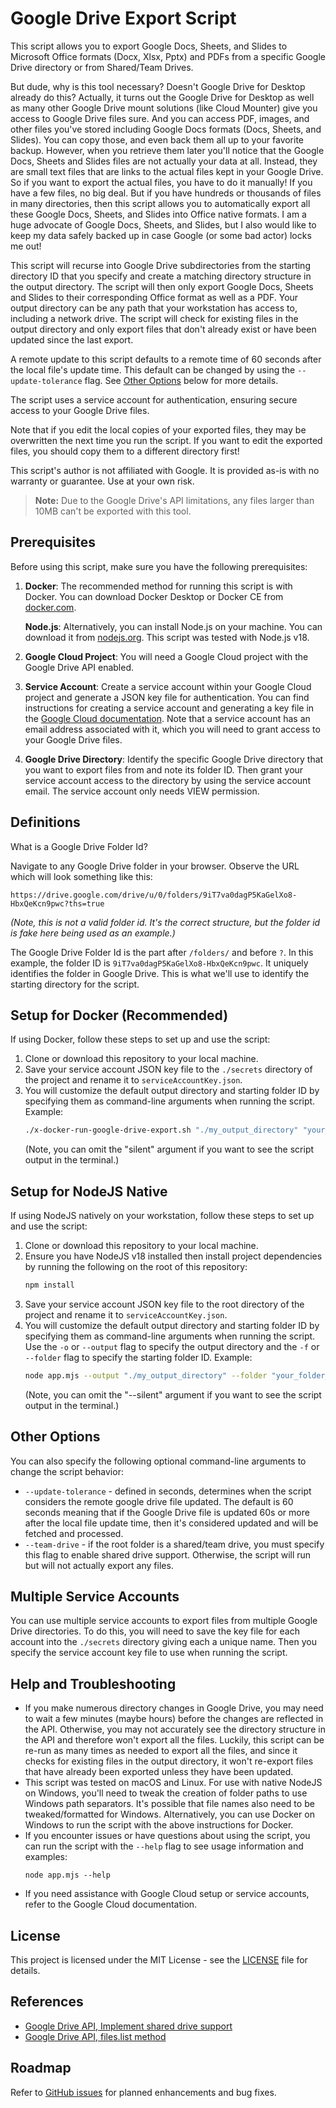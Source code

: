 # Google Drive Export Script

This script allows you to export Google Docs, Sheets, and Slides to Microsoft Office formats (Docx, Xlsx, Pptx) and PDFs from a specific Google Drive directory or from Shared/Team Drives. 

But dude, why is this tool necessary? Doesn't Google Drive for Desktop already do this? Actually, it turns out the Google Drive for Desktop as well as many other Google Drive mount solutions (like Cloud Mounter) give you access to Google Drive files sure. And you can access PDF, images, and other files you've stored including Google Docs formats (Docs, Sheets, and Slides). You can copy those, and even back them all up to your favorite backup. However, when you retrieve them later you'll notice that the Google Docs, Sheets and Slides files are not actually your data at all. Instead, they are small text files that are links to the actual files kept in your Google Drive. So if you want to export the actual files, you have to do it manually! If you have a few files, no big deal. But if you have hundreds or thousands of files in many directories, then this script allows you to automatically export all these Google Docs, Sheets, and Slides into Office native formats. I am a huge advocate of Google Docs, Sheets, and Slides, but I also would like to keep my data safely backed up in case Google (or some bad actor) locks me out!

This script will recurse into Google Drive subdirectories from the starting directory ID that you specify and create a matching directory structure in the output directory. The script will then only export Google Docs, Sheets and Slides to their corresponding Office format as well as a PDF. Your output directory can be any path that your workstation has access to, including a network drive. The script will check for existing files in the output directory and only export files that don't already exist or have been updated since the last export.

A remote update to this script defaults to a remote time of 60 seconds after the local file's update time. This default can be changed by using the `--update-tolerance` flag. See [Other Options](#other-options) below for more details.

The script uses a service account for authentication, ensuring secure access to your Google Drive files.

Note that if you edit the local copies of your exported files, they may be overwritten the next time you run the script. If you want to edit the exported files, you should copy them to a different directory first!

This script's author is not affiliated with Google. It is provided as-is with no warranty or guarantee. Use at your own risk.

> **Note:** Due to the Google Drive's API limitations, any files larger than 10MB can't be exported with this tool.

## Prerequisites

Before using this script, make sure you have the following prerequisites:

1. **Docker**: The recommended method for running this script is with Docker. You can download Docker Desktop or Docker CE from [docker.com](https://www.docker.com/).
   
   **Node.js**: Alternatively, you can install Node.js on your machine. You can download it from [nodejs.org](https://nodejs.org/). This script was tested with Node.js v18.
2. **Google Cloud Project**: You will need a Google Cloud project with the Google Drive API enabled.
3. **Service Account**: Create a service account within your Google Cloud project and generate a JSON key file for authentication. You can find instructions for creating a service account and generating a key file in the [Google Cloud documentation](https://cloud.google.com/iam/docs/creating-managing-service-account-keys). Note that a service account has an email address associated with it, which you will need to grant access to your Google Drive files.
4. **Google Drive Directory**: Identify the specific Google Drive directory that you want to export files from and note its folder ID. Then grant your service account access to the directory by using the service account email. The service account only needs VIEW permission.

## Definitions

What is a Google Drive Folder Id?

Navigate to any Google Drive folder in your browser. Observe the URL which will look something like this:
```text
https://drive.google.com/drive/u/0/folders/9iT7va0dagP5KaGelXo8-HbxQeKcn9pwc?ths=true
```
_(Note, this is not a valid folder id. It's the correct structure, but the folder id is fake here being used as an example.)_

The Google Drive Folder Id is the part after `/folders/` and before `?`. In this example, the folder ID is `9iT7va0dagP5KaGelXo8-HbxQeKcn9pwc`. It uniquely identifies the folder in Google Drive. This is what we'll use to identify the starting directory for the script.

## Setup for Docker (Recommended)

If using Docker, follow these steps to set up and use the script:

1. Clone or download this repository to your local machine.
2. Save your service account JSON key file to the `./secrets` directory of the project and rename it to `serviceAccountKey.json`.
3. You will customize the default output directory and starting folder ID by specifying them as command-line arguments when running the script.
   Example:
   ``` bash
   ./x-docker-run-google-drive-export.sh "./my_output_directory" "your_folder_id" "serviceAccountKey.json" silent
   ```
   (Note, you can omit the "silent" argument if you want to see the script output in the terminal.)

## Setup for NodeJS Native

If using NodeJS natively on your workstation, follow these steps to set up and use the script:

1. Clone or download this repository to your local machine.
2. Ensure you have NodeJS v18 installed then install project dependencies by running the following on the root of this repository:
   ``` bash
   npm install
   ```
3. Save your service account JSON key file to the root directory of the project and rename it to `serviceAccountKey.json`.
4. You will customize the default output directory and starting folder ID by specifying them as command-line arguments when running the script. Use the `-o` or `--output` flag to specify the output directory and the `-f` or `--folder` flag to specify the starting folder ID.
   Example:
   ``` bash
   node app.mjs --output "./my_output_directory" --folder "your_folder_id" --keyfile "serviceAccountKey.json" --silent
   ```
   (Note, you can omit the "--silent" argument if you want to see the script output in the terminal.)

## Other Options

You can also specify the following optional command-line arguments to change the script behavior:
- `--update-tolerance` - defined in seconds, determines when the script considers the remote google drive file updated. The default is 60 seconds meaning that if the Google Drive file is updated 60s or more after the local file update time, then it's considered updated and will be fetched and processed.
- `--team-drive` - if the root folder is a shared/team drive, you must specify this flag to enable shared drive support. Otherwise, the script will run but will not actually export any files.

## Multiple Service Accounts

You can use multiple service accounts to export files from multiple Google Drive directories. To do this, you will need to save the key file for each account into the `./secrets` directory giving each a unique name. Then you specify the service account key file to use when running the script. 

## Help and Troubleshooting

- If you make numerous directory changes in Google Drive, you may need to wait a few minutes (maybe hours) before the changes are reflected in the API. Otherwise, you may not accurately see the directory structure in the API and therefore won't export all the files. Luckily, this script can be re-run as many times as needed to export all the files, and since it checks for existing files in the output directory, it won't re-export files that have already been exported unless they have been updated.
- This script was tested on macOS and Linux. For use with native NodeJS on Windows, you'll need to tweak the creation of folder paths to use Windows path separators. It's possible that file names also need to be tweaked/formatted for Windows. Alternatively, you can use Docker on Windows to run the script with the above instructions for Docker.
- If you encounter issues or have questions about using the script, you can run the script with the `--help` flag to see usage information and examples:
  ```
  node app.mjs --help
  ```
- If you need assistance with Google Cloud setup or service accounts, refer to the Google Cloud documentation.

## License

This project is licensed under the MIT License - see the [LICENSE](LICENSE) file for details.

## References

* [Google Drive API, Implement shared drive support](https://developers.google.com/drive/api/guides/enable-shareddrives)
* [Google Drive API, files.list method](https://developers.google.com/drive/api/reference/rest/v3/files/list)

## Roadmap

Refer to [GitHub issues](https://github.com/ericwastaken/google-drive-export/issues) for planned enhancements and bug fixes.
